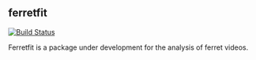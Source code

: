 ## ferretfit
[![Build Status](https://travis-ci.org/ccurtis7/ferretfit.svg?branch=master)](https://travis-ci.org/uwescience/ferretfit)

Ferretfit is a package under development for the analysis of ferret videos.
